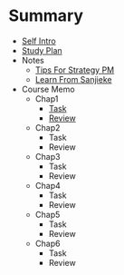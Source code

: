 # Summary

- [Self Intro](CONTENT/InfoSelfIntro.md)
- [Study Plan](CONTENT/InfoPlanCourseStudy.md)
- Notes
	- [Tips For Strategy PM](CONTENT/Tips4StrategyPM.md)
	- [Learn From Sanjieke](CONTENT/InfoLearnFromsanjieke.md)
- Course Memo
	- Chap1
		- [Task](CONTENT/Chap1Task.md)
		- [Review](CONTENT/Chap1Review.md)
	- Chap2
		- Task
		- Review
	- Chap3
		- Task
		- Review
	- Chap4
		- Task
		- Review
	- Chap5
		- Task
		- Review
	- Chap6
		- Task
		- Review


